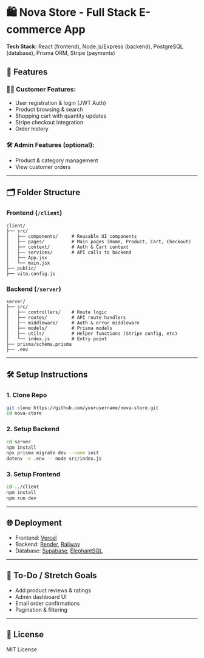 # 🛍️ Nova Store - Full Stack E-commerce App

**Tech Stack:** React (frontend), Node.js/Express (backend), PostgreSQL (database), Prisma ORM, Stripe (payments)

## 🔧 Features

### 🧑‍💻 Customer Features:
- User registration & login (JWT Auth)
- Product browsing & search
- Shopping cart with quantity updates
- Stripe checkout integration
- Order history

### 🛠️ Admin Features (optional):
- Product & category management
- View customer orders

---

## 🗂️ Folder Structure

### Frontend (`/client`)
```
client/
├── src/
│   ├── components/     # Reusable UI components
│   ├── pages/          # Main pages (Home, Product, Cart, Checkout)
│   ├── context/        # Auth & Cart context
│   ├── services/       # API calls to backend
│   ├── App.jsx
│   └── main.jsx
├── public/
├── vite.config.js
```

### Backend (`/server`)
```
server/
├── src/
│   ├── controllers/    # Route logic
│   ├── routes/         # API route handlers
│   ├── middleware/     # Auth & error middleware
│   ├── models/         # Prisma models
│   ├── utils/          # Helper functions (Stripe config, etc)
│   └── index.js        # Entry point
├── prisma/schema.prisma
├── .env
```

---

## 🛠️ Setup Instructions

### 1. Clone Repo
```bash
git clone https://github.com/yourusername/nova-store.git
cd nova-store
```

### 2. Setup Backend
```bash
cd server
npm install
npx prisma migrate dev --name init
dotenv -e .env -- node src/index.js
```

### 3. Setup Frontend
```bash
cd ../client
npm install
npm run dev
```

---

## 🌐 Deployment
- Frontend: [Vercel](https://vercel.com/)
- Backend: [Render](https://render.com/), [Railway](https://railway.app/)
- Database: [Supabase](https://supabase.io/), [ElephantSQL](https://www.elephantsql.com/)

---

## 🎯 To-Do / Stretch Goals
- Add product reviews & ratings
- Admin dashboard UI
- Email order confirmations
- Pagination & filtering

---

## 🔗 License
MIT License
